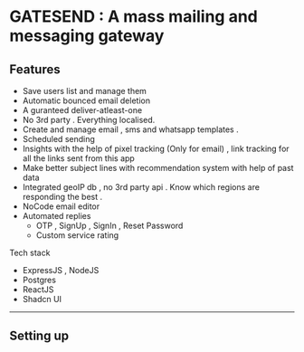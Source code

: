# GATESEND : A mass mailing and messaging gateway 

## Features

- Save users list and manage them 
- Automatic bounced email deletion
- A guranteed deliver-atleast-one 
- No 3rd party . Everything localised. 
- Create and manage email , sms and whatsapp templates .
- Scheduled sending
- Insights with the help of pixel tracking (Only for email) , link tracking for all the links sent from this app
- Make better subject lines with recommendation system with help of past data
- Integrated geoIP db , no 3rd party api . Know which regions are responding the best .
- NoCode email editor 
- Automated replies 
   - OTP , SignUp , SignIn , Reset Password
   - Custom service rating

Tech stack 
  - ExpressJS , NodeJS
  - Postgres
  - ReactJS
  - Shadcn UI 

---

 ## Setting up

 